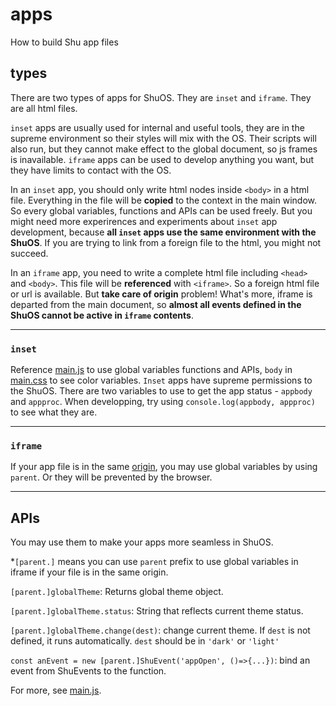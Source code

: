 # apps
How to build Shu app files

## types
There are two types of apps for ShuOS. They are `inset` and `iframe`. They are all html files.

`inset` apps are usually used for internal and useful tools, they are in the supreme environment so their styles will mix with the OS. Their scripts will also run, but they cannot make effect to the global document, so js frames is inavailable. `iframe` apps can be used to develop anything you want, but they have limits to contact with the OS.

In an `inset` app, you should only write html nodes inside `<body>` in a html file. Everything in the file will be **copied** to the context in the main window. So every global variables, functions and APIs can be used freely. But you might need more experirences and experiments about `inset` app development, because **all `inset` apps use the same environment with the ShuOS**. If you are trying to link from a foreign file to the html, you might not succeed.

In an `iframe` app, you need to write a complete html file including `<head>` and `<body>`. This file will be **referenced** with `<iframe>`. So a foreign html file or url is available. But **take care of origin** problem! What's more, iframe is departed from the main document, so **almost all events defined in the ShuOS cannot be active in `iframe` contents**.
***

### `inset`
Reference [main.js](../main.js) to use global variables functions and APIs, `body` in [main.css](../main.css) to see color variables. `Inset` apps have supreme permissions to the ShuOS.
There are two variables to use to get the app status - `appbody` and `appproc`. When developping, try using `console.log(appbody, appproc)` to see what they are.
***

### `iframe`
If your app file is in the same [origin](https://developer.mozilla.org/docs/Web/HTTP/Headers/Origin), you may use global variables by using `parent`. Or they will be prevented by the browser. 
***

## APIs
You may use them to make your apps more seamless in ShuOS.

*`[parent.]` means you can use `parent` prefix to use global variables in iframe if your file is in the same origin.

`[parent.]globalTheme`:
Returns global theme object.

`[parent.]globalTheme.status`:
String that reflects current theme status.

`[parent.]globalTheme.change(dest)`: change current theme. If `dest` is not defined, it runs automatically. `dest` should be in `'dark'` or `'light'`

`const anEvent = new [parent.]ShuEvent('appOpen', ()=>{...})`: bind an event from ShuEvents to the function.

For more, see [main.js](../main.js). 
